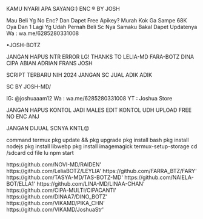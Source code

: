 KAMU NYARI APA SAYANG:)
ENC ® BY JOSH

Mau Beli Yg No Enc? Dan Dapet Free Apikey?
Murah Kok Ga Sampe 68K Oya Dan 1 Lagi Yg Udah Pernah Beli Sc Nya Samaku Bakal Dapet Updatenya
Wa : wa.me/6285280331008

•JOSH-BOTZ

JANGAN HAPUS NTR ERROR LG!
THANKS TO
LELIA-MD
FARA-BOTZ
DINA
CIPA
ABIAN
ADRIAN
FRANS
JOSH

SCRIPT TERBARU NIH 2024 
JANGAN SC JUAL ADIK ADIK

SC BY JOSH-MD/


IG: @joshuaaam12
Wa : wa.me/6285280331008
YT : Joshua Store

JANGAN HAPUS KONTOL
JADI MALES EDIT KONTOL UDH UPLOAD FREE NO ENC ANJ 

JANGAN DIJUAL SCNYA KNTL😡

command termux
pkg update && pkg upgrade
pkg install bash
pkg install nodejs
pkg install libwebp
pkg install imagemagick
termux-setup-storage
cd /sdcard
cd file lu
npm start

<THANK To>
https://github.com/NOVI-MD/RAIDEN'
https://github.com/LeliaBOTZ/LEYLIA'
https://github.com/FARRA_BTZ/FARY'
https://github.com/TASYA-MD/TAS-BOTZ-MD'
https://github.com/NAIELA-BOT/ELLA1'
https://github.com/LINA-MD/LINAA-CHAN'
https://github.com/CIPA-MULTI/CIPACANTI'
https://github.com/DINAA7/DINO_BOTZ'
https://github.com/VIKAMD/PIKA_CHN'
https://github.com/VIKAMD/JoshuaStr'